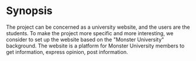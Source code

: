 # Synopsis
The project can be concerned as a university website, and the users are the students. To make the project more specific and more interesting, we consider to set up the website based on the "Monster University" background. The website is a platform for Monster University members to get information, express opinion, post information.
